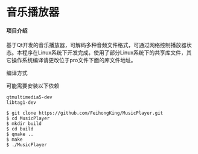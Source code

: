 # 音乐播放器

#### 项目介绍
基于Qt开发的音乐播放器，可解码多种音频文件格式，可通过网络控制播放器状态。本程序在Linux系统下开发完成，使用了部分Linux系统下的共享库文件，其它操作系统编译请更改位于pro文件下面的库文件地址。

编译方式

可能需要安装以下依赖

    qtmultimedia5-dev
    libtag1-dev

    $ git clone https://github.com/FeihongKing/MusicPlayer.git
    $ cd MusicPlayer
    $ mkdir build
    $ cd build
    $ qmake ..
    $ make 
    $ ./MusicPlayer
